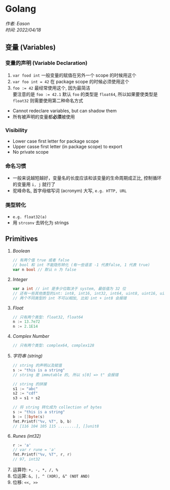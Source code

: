 # Golang
*作者: Eason* <br>
*时间: 2022/04/18*

## 变量 (Variables)
### 变量的声明 (Variable Declaration)
1. ```var food int``` 一般变量的赋值在另外一个 scope 的时候用这个
2. ```var foo int = 42``` 在 package scope 的时候必须使用这个
3. ```foo := 42``` 最经常使用这个, 因为最简洁 <br>
    要注意的是 ```foo := 42.1``` 默认 ```foo``` 的类型是 ```float64```, 所以如果要使类型是 ```float32``` 则需要使用第二种命名方式

- Cannot redeclare variables, but can shadow them
- 所有被声明的变量都**必须**被使用

### Visibility
- Lower case first letter for package scope
- Upper casse first letter (in package scope) to export
- No private scope

### 命名习惯
- 一般来说越短越好，变量名的长度应该和该变量的生命周期成正比, 控制循环的变量用 ```i, j``` 就行了
- 驼峰命名, 首字母缩写词 (acronym) 大写, ```e.g. HTTP, URL```

### 类型转化
- ```e.g. float32(a)```
- 用 ```strconv``` 去转化为 strings

## Primitives
1. *Boolean*
    ```go
    // 有两个值 true 或者 false
    // bool 和 int 不能隐形转化 (有一些语言 -1 代表false, 1 代表 true)
    var n bool // 默认 n 为 false
    ```
2. *Integer*
    ```go
    var a int // int 是多少位取决于 system, 最低值为 32 位
    // 还有一些其他类型的int: int8, int16, int32, int64, uint8, uint16, uint32
    // 两个不同类型的 int 不可以相加, 比如 int + int8 会报错
    ```
3. *Float*
    ```go
    // 只有两个类型: float32, float64
    n := 13.7e72
    n := 2.1E14
    ```
4. *Complex Number*
    ```go
    // 只有两个类型: complex64, complex128
    ```
5. *字符串 (string)*
    ```go
    // string 的声明以及赋值
    s := "this is a string" 
    // string 是 immutable 的, 所以 s[0] => t" 会报错
    
    // string 的拼接
    s1 := "abc"
    s2 := "cdf"
    s3 = s1 + s2
    
    // 将 string 转化成为 collection of bytes
    s := "this is a string"
    b := []byte(s)
    fmt.Printf("%v, %T", b, b)
    // [116 104 105 115 ........], []unit8
    ```
6. *Runes (int32)*
    ```go
    r := 'a' 
    // var r rune = 'a'
    fmt.Printf("%v, %T", r, r)
    // 97, int32
    ```
7. 运算符: ```+, -, *, /, %```
8. 位运算:  ```&, |, ^ (XOR), &^ (NOT AND)```
9. 位移: ```<<, >>```
